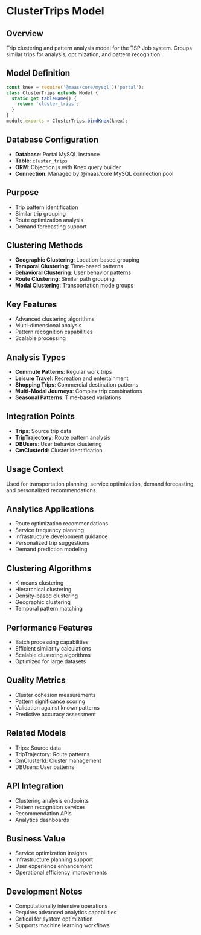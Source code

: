 # ClusterTrips Model

## Overview
Trip clustering and pattern analysis model for the TSP Job system. Groups similar trips for analysis, optimization, and pattern recognition.

## Model Definition
```javascript
const knex = require('@maas/core/mysql')('portal');
class ClusterTrips extends Model {
  static get tableName() {
    return 'cluster_trips';
  }
}
module.exports = ClusterTrips.bindKnex(knex);
```

## Database Configuration
- **Database**: Portal MySQL instance
- **Table**: `cluster_trips`
- **ORM**: Objection.js with Knex query builder
- **Connection**: Managed by @maas/core MySQL connection pool

## Purpose
- Trip pattern identification
- Similar trip grouping
- Route optimization analysis
- Demand forecasting support

## Clustering Methods
- **Geographic Clustering**: Location-based grouping
- **Temporal Clustering**: Time-based patterns
- **Behavioral Clustering**: User behavior patterns
- **Route Clustering**: Similar path grouping
- **Modal Clustering**: Transportation mode groups

## Key Features
- Advanced clustering algorithms
- Multi-dimensional analysis
- Pattern recognition capabilities
- Scalable processing

## Analysis Types
- **Commute Patterns**: Regular work trips
- **Leisure Travel**: Recreation and entertainment
- **Shopping Trips**: Commercial destination patterns
- **Multi-Modal Journeys**: Complex trip combinations
- **Seasonal Patterns**: Time-based variations

## Integration Points
- **Trips**: Source trip data
- **TripTrajectory**: Route pattern analysis
- **DBUsers**: User behavior clustering
- **CmClusterId**: Cluster identification

## Usage Context
Used for transportation planning, service optimization, demand forecasting, and personalized recommendations.

## Analytics Applications
- Route optimization recommendations
- Service frequency planning
- Infrastructure development guidance
- Personalized trip suggestions
- Demand prediction modeling

## Clustering Algorithms
- K-means clustering
- Hierarchical clustering
- Density-based clustering
- Geographic clustering
- Temporal pattern matching

## Performance Features
- Batch processing capabilities
- Efficient similarity calculations
- Scalable clustering algorithms
- Optimized for large datasets

## Quality Metrics
- Cluster cohesion measurements
- Pattern significance scoring
- Validation against known patterns
- Predictive accuracy assessment

## Related Models
- Trips: Source data
- TripTrajectory: Route patterns
- CmClusterId: Cluster management
- DBUsers: User patterns

## API Integration
- Clustering analysis endpoints
- Pattern recognition services
- Recommendation APIs
- Analytics dashboards

## Business Value
- Service optimization insights
- Infrastructure planning support
- User experience enhancement
- Operational efficiency improvements

## Development Notes
- Computationally intensive operations
- Requires advanced analytics capabilities
- Critical for system optimization
- Supports machine learning workflows